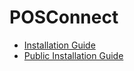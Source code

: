 # POSConnect

<PageHeader />

* [Installation Guide](./installation-guide/README.md)
* [Public Installation Guide](./public-installation/README.md)
  
<PageFooter />